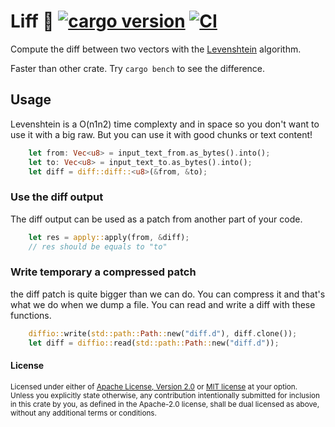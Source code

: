 # Liff 🍃 [![cargo version](https://img.shields.io/crates/v/liff.svg)](https://crates.io/crates/liff) [![CI](https://github.com/adrien-zinger/liff/actions/workflows/ci.yml/badge.svg?branch=main)](https://github.com/adrien-zinger/liff/actions/workflows/ci.yml?query=branch%3Amain)

Compute the diff between two vectors with the [Levenshtein](https://en.wikipedia.org/wiki/Levenshtein_distance) algorithm.

Faster than other crate. Try `cargo bench` to see the difference.

## Usage

Levenshtein is a O(n1n2) time complexty and in space so you don't want to use it with a big raw. But you can use it with good chunks or text content!

```rust
    let from: Vec<u8> = input_text_from.as_bytes().into();
    let to: Vec<u8> = input_text_to.as_bytes().into();
    let diff = diff::diff::<u8>(&from, &to);
```

### Use the diff output

The diff output can be used as a patch from another part of your code.

```rust
    let res = apply::apply(from, &diff);
    // res should be equals to "to"
```

### Write temporary a compressed patch

the diff patch is quite bigger than we can do. You can compress it and that's what we do when we dump a file. You can read and write a diff with these functions.

```rust
    diffio::write(std::path::Path::new("diff.d"), diff.clone());
    let diff = diffio::read(std::path::Path::new("diff.d"));
```


#### License

<sup>
Licensed under either of <a href="LICENSE-APACHE">Apache License, Version
2.0</a> or <a href="LICENSE-MIT">MIT license</a> at your option.
</sup>

<br>

<sub>
Unless you explicitly state otherwise, any contribution intentionally submitted
for inclusion in this crate by you, as defined in the Apache-2.0 license, shall
be dual licensed as above, without any additional terms or conditions.
</sub>
